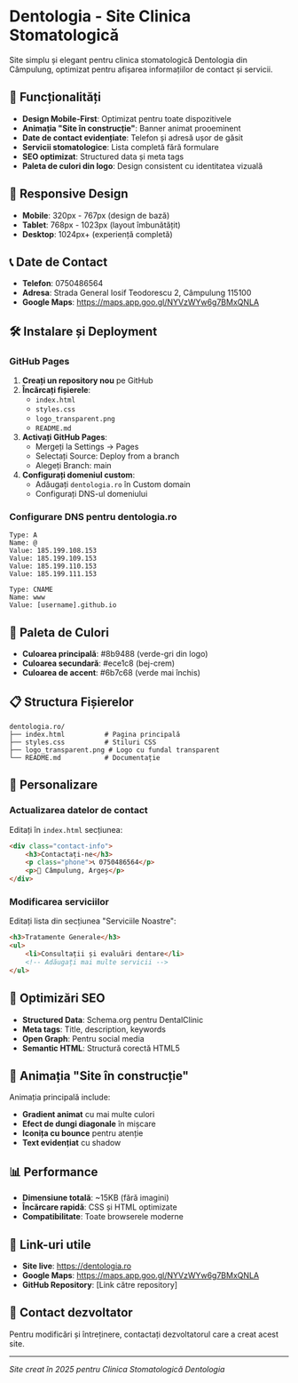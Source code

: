 # Dentologia - Site Clinica Stomatologică

Site simplu și elegant pentru clinica stomatologică Dentologia din Câmpulung, optimizat pentru afișarea informațiilor de contact și servicii.

## 🚀 Funcționalități

- **Design Mobile-First**: Optimizat pentru toate dispozitivele
- **Animația "Site în construcție"**: Banner animat prooeminent
- **Date de contact evidențiate**: Telefon și adresă ușor de găsit
- **Servicii stomatologice**: Lista completă fără formulare
- **SEO optimizat**: Structured data și meta tags
- **Paleta de culori din logo**: Design consistent cu identitatea vizuală

## 📱 Responsive Design

- **Mobile**: 320px - 767px (design de bază)
- **Tablet**: 768px - 1023px (layout îmbunătățit)
- **Desktop**: 1024px+ (experiență completă)

## 📞 Date de Contact

- **Telefon**: 0750486564
- **Adresa**: Strada General Iosif Teodorescu 2, Câmpulung 115100
- **Google Maps**: https://maps.app.goo.gl/NYVzWYw6g7BMxQNLA

## 🛠️ Instalare și Deployment

### GitHub Pages

1. **Creați un repository nou** pe GitHub
2. **Încărcați fișierele**:
   - `index.html`
   - `styles.css`
   - `logo_transparent.png`
   - `README.md`
3. **Activați GitHub Pages**:
   - Mergeți la Settings → Pages
   - Selectați Source: Deploy from a branch
   - Alegeți Branch: main
4. **Configurați domeniul custom**:
   - Adăugați `dentologia.ro` în Custom domain
   - Configurați DNS-ul domeniului

### Configurare DNS pentru dentologia.ro

```
Type: A
Name: @
Value: 185.199.108.153
Value: 185.199.109.153
Value: 185.199.110.153
Value: 185.199.111.153

Type: CNAME
Name: www
Value: [username].github.io
```

## 🎨 Paleta de Culori

- **Culoarea principală**: #8b9488 (verde-gri din logo)
- **Culoarea secundară**: #ece1c8 (bej-crem)
- **Culoarea de accent**: #6b7c68 (verde mai închis)

## 📋 Structura Fișierelor

```
dentologia.ro/
├── index.html          # Pagina principală
├── styles.css          # Stiluri CSS
├── logo_transparent.png # Logo cu fundal transparent
└── README.md           # Documentație
```

## 🔧 Personalizare

### Actualizarea datelor de contact

Editați în `index.html` secțiunea:
```html
<div class="contact-info">
    <h3>Contactați-ne</h3>
    <p class="phone">📞 0750486564</p>
    <p>📍 Câmpulung, Argeș</p>
</div>
```

### Modificarea serviciilor

Editați lista din secțiunea "Serviciile Noastre":
```html
<h3>Tratamente Generale</h3>
<ul>
    <li>Consultații și evaluări dentare</li>
    <!-- Adăugați mai multe servicii -->
</ul>
```

## 🎯 Optimizări SEO

- **Structured Data**: Schema.org pentru DentalClinic
- **Meta tags**: Title, description, keywords
- **Open Graph**: Pentru social media
- **Semantic HTML**: Structură corectă HTML5

## 🔄 Animația "Site în construcție"

Animația principală include:
- **Gradient animat** cu mai multe culori
- **Efect de dungi diagonale** în mișcare
- **Iconița cu bounce** pentru atenție
- **Text evidențiat** cu shadow

## 📊 Performance

- **Dimensiune totală**: ~15KB (fără imagini)
- **Încărcare rapidă**: CSS și HTML optimizate
- **Compatibilitate**: Toate browserele moderne

## 🔗 Link-uri utile

- **Site live**: https://dentologia.ro
- **Google Maps**: https://maps.app.goo.gl/NYVzWYw6g7BMxQNLA
- **GitHub Repository**: [Link către repository]

## 📧 Contact dezvoltator

Pentru modificări și întreținere, contactați dezvoltatorul care a creat acest site.

---

*Site creat în 2025 pentru Clinica Stomatologică Dentologia*
